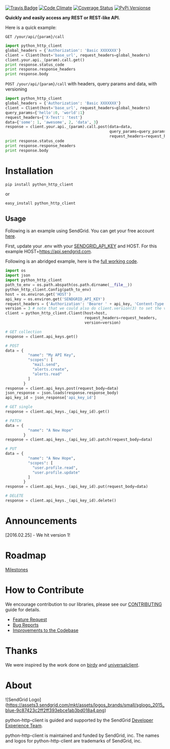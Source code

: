 [![Travis Badge](https://travis-ci.org/sendgrid/python-http-client.svg?branch=master)](https://travis-ci.org/sendgrid/python-http-client) [![Code Climate](https://codeclimate.com/github/sendgrid/python-http-client/badges/gpa.svg)](https://codeclimate.com/github/sendgrid/python-http-client) [![Coverage Status](https://coveralls.io/repos/github/sendgrid/python-http-client/badge.svg?branch=master)](https://coveralls.io/github/sendgrid/python-http-client?branch=master) [![PyPi Versionse](https://img.shields.io/pypi/pyversions/python-http-client.svg)](https://pypi.python.org/pypi/python-http-client/)

**Quickly and easily access any REST or REST-like API.**

Here is a quick example:

`GET /your/api/{param}/call`

```python
import python_http_client
global_headers = {'Authorization': 'Basic XXXXXXX'}
client = Client(host='base_url', request_headers=global_headers)
client.your.api._(param).call.get()
print response.status_code
print response.response_headers
print response.body 
```

`POST /your/api/{param}/call` with headers, query params and data, with versioning

```python
import python_http_client
global_headers = {'Authorization': 'Basic XXXXXXX'}
client = Client(host='base_url', request_headers=global_headers)
query_params={'hello':0, 'world':1}
request_headers={'X-Test': 'test'}
data={'some': 1, 'awesome', 2, 'data', 3}
response = client.your.api._(param).call.post(data=data,
                                              query_params=query_params,
                                              request_headers=request_headers)
print response.status_code
print response.response_headers
print response.body 
```

# Installation

`pip install python_http_client` 

or

`easy_install python_http_client`

## Usage ##

Following is an example using SendGrid. You can get your free account [here](https://sendgrid.com/free?source=python-http-client).

First, update your .env with your [SENDGRID_API_KEY](https://app.sendgrid.com/settings/api_keys) and HOST. For this example HOST=https://api.sendgrid.com.

Following is an abridged example, here is the [full working code](https://github.com/sendgrid/python-http-client/tree/master/examples).

```python
import os
import json
import python_http_client
path_to_env = os.path.abspath(os.path.dirname(__file__))
python_http_client.Config(path_to_env)
host = os.environ.get('HOST')
api_key = os.environ.get('SENDGRID_API_KEY')
request_headers = {'Authorization': 'Bearer ' + api_key, 'Content-Type': 'application/json'}
version = 3 # note that we could also do client.version(3) to set the version for each endpoint
client = python_http_client.Client(host=host,
                                   request_headers=request_headers,
                                   version=version)

# GET collection
response = client.api_keys.get()

# POST
data = {
          "name": "My API Key",
          "scopes": [
            "mail.send",
            "alerts.create",
            "alerts.read"
          ]
        }
response = client.api_keys.post(request_body=data)
json_response = json.loads(response.response_body)
api_key_id = json_response['api_key_id']

# GET single
response = client.api_keys._(api_key_id).get()

# PATCH
data = {
          "name": "A New Hope"
        }
response = client.api_keys._(api_key_id).patch(request_body=data)

# PUT
data = {
          "name": "A New Hope",
          "scopes": [
            "user.profile.read",
            "user.profile.update"
          ]
        }
response = client.api_keys._(api_key_id).put(request_body=data)

# DELETE
response = client.api_keys._(api_key_id).delete()
```

# Announcements

[2016.02.25] - We hit version 1!

# Roadmap

[Milestones](https://github.com/sendgrid/python-http-client/milestones)

# How to Contribute

We encourage contribution to our libraries, please see our [CONTRIBUTING](https://github.com/sendgrid/python-http-client/blob/master/CONTRIBUTING.md) guide for details.

* [Feature Request](https://github.com/sendgrid/python-http-client/blob/master/CONTRIBUTING.md#feature_request)
* [Bug Reports](https://github.com/sendgrid/python-http-client/blob/master/CONTRIBUTING.md#submit_a_bug_report)
* [Improvements to the Codebase](https://github.com/sendgrid/python-http-client/blob/master/CONTRIBUTING.md#improvements_to_the_codebase)

# Thanks

We were inspired by the work done on [birdy](https://github.com/inueni/birdy) and [universalclient](https://github.com/dgreisen/universalclient).

# About

![SendGrid Logo]
(https://assets3.sendgrid.com/mkt/assets/logos_brands/small/sglogo_2015_blue-9c87423c2ff2ff393ebce1ab3bd018a4.png)

python-http-client is guided and supported by the SendGrid [Developer Experience Team](mailto:dx@sendgrid.com).

python-http-client is maintained and funded by SendGrid, inc. The names and logos for python-http-client are trademarks of SendGrid, inc.


